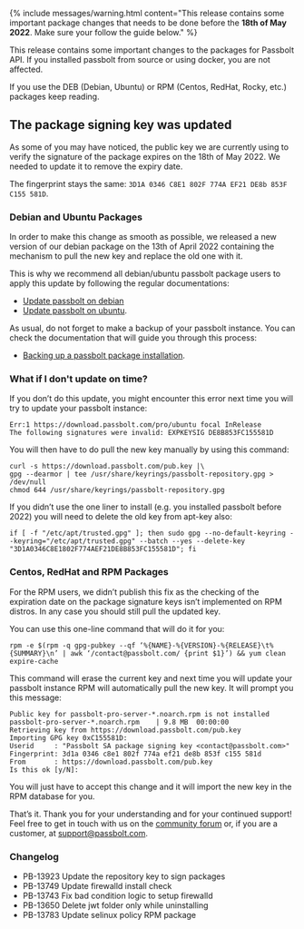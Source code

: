 {% include messages/warning.html
    content="This release contains some important package changes that needs to be done before the <strong>18th of May 2022</strong>. Make sure your follow the guide below."
%}

This release contains some important changes to the packages for Passbolt API. 
If you installed passbolt from source or using docker, you are not affected. 

If you use the DEB (Debian, Ubuntu) or RPM (Centos, RedHat, Rocky, etc.) packages keep reading.

## The package signing key was updated

As some of you may have noticed, the public key we are currently using to verify the signature of the package expires 
on the 18th of May 2022. We needed to update it to remove the expiry date.

The fingerprint stays the same: `3D1A 0346 C8E1 802F 774A EF21 DE8b 853F C155 581D`.

### Debian and Ubuntu Packages

In order to make this change as smooth as possible, we released a new version of our debian package on the 13th of 
April 2022 containing the mechanism to pull the new key and replace the old one with it.

This is why we recommend all debian/ubuntu passbolt package users to apply this update by
following the regular documentations: 
- [Update passbolt on debian](/hosting/update/debian-package)
- [Update passbolt on ubuntu](/hosting/update/ubuntu-package).

As usual, do not forget to make a backup of your passbolt instance. You can check the documentation that will guide
you through this process:
- [Backing up a passbolt package installation](/hosting/backup).

### What if I don't update on time?
If you don’t do this update, you might encounter this error next time you will try to update your passbolt instance:

```
Err:1 https://download.passbolt.com/pro/ubuntu focal InRelease
The following signatures were invalid: EXPKEYSIG DE8B853FC155581D
```

You will then have to do pull the new key manually by using this command:
```
curl -s https://download.passbolt.com/pub.key |\
gpg --dearmor | tee /usr/share/keyrings/passbolt-repository.gpg > /dev/null
chmod 644 /usr/share/keyrings/passbolt-repository.gpg
```

If you didn’t use the one liner to install (e.g. you installed passbolt before 2022) you will need to delete the old key from apt-key also:
```
if [ -f "/etc/apt/trusted.gpg" ]; then sudo gpg --no-default-keyring --keyring="/etc/apt/trusted.gpg" --batch --yes --delete-key "3D1A0346C8E1802F774AEF21DE8B853FC155581D"; fi
```

### Centos, RedHat and RPM Packages

For the RPM users, we didn’t publish this fix as the checking of the expiration date on the package signature 
keys isn’t implemented on RPM distros. In any case you should still pull the updated key. 

You can use this one-line command that will do it for you:
```
rpm -e $(rpm -q gpg-pubkey --qf ‘%{NAME}-%{VERSION}-%{RELEASE}\t%{SUMMARY}\n’ | awk ‘/contact@passbolt.com/ {print $1}’) && yum clean expire-cache
```

This command will erase the current key and next time you will update your passbolt instance RPM will automatically 
pull the new key. It will prompt you this message:
```
Public key for passbolt-pro-server-*.noarch.rpm is not installed
passbolt-pro-server-*.noarch.rpm    | 9.8 MB  00:00:00
Retrieving key from https://download.passbolt.com/pub.key
Importing GPG key 0xC155581D:
Userid     : "Passbolt SA package signing key <contact@passbolt.com>"
Fingerprint: 3d1a 0346 c8e1 802f 774a ef21 de8b 853f c155 581d
From       : https://download.passbolt.com/pub.key
Is this ok [y/N]:
```

You will just have to accept this change and it will import the new key in the RPM database for you.

That’s it. Thank you for your understanding and for your continued support!
Feel free to get in touch with us on the [community forum](https://community.passbolt.com) or,
if you are a customer, at [support@passbolt.com](mailto:support@passbolt.com).

### Changelog
- PB-13923 Update the repository key to sign packages
- PB-13749 Update firewalld install check
- PB-13743 Fix bad condition logic to setup firewalld
- PB-13650 Delete jwt folder only while uninstalling
- PB-13783 Update selinux policy RPM package
